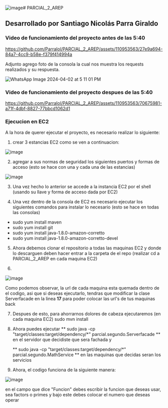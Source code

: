 ![image](https://github.com/Parralol/PARCIAL_2_AREP/assets/110953563/b56f5fae-eae0-417e-a39e-ca8a600d8cf5)# PARCIAL_2_AREP

## Desarrollado por Santiago Nicolás Parra Giraldo



### Video de funcionamiento del proyecto antes de las 5:40

https://github.com/Parralol/PARCIAL_2_AREP/assets/110953563/27e9a694-84a7-4cc9-b58e-f379f414994a


Adjunto agrego foto de la consola la cual nos muestra los requests realizados y su respuesta.

![WhatsApp Image 2024-04-02 at 5 11 01 PM](https://github.com/Parralol/PARCIAL_2_AREP/assets/110953563/d5feed8e-deb7-4086-aeea-078d3a0096e4)


### Video de funcionamiento del proyecto despues de las 5:40



https://github.com/Parralol/PARCIAL_2_AREP/assets/110953563/70675981-a71f-4dbf-8827-77bbcd1062d1




### Ejecucion en EC2

A la hora de querer ejecutar el proyecto, es necesario realizar lo siguiente:

1. crear 3 estancias EC2 como se ven a continuacion:

![image](https://github.com/Parralol/PARCIAL_2_AREP/assets/110953563/2589e88b-0fb2-447b-aaaf-2092ca883b66)

2. agregar a sus normas de seguridad los siguientes puertos y formas de acceso (esto se hace con una y cada una de las estancias)

![image](https://github.com/Parralol/PARCIAL_2_AREP/assets/110953563/f3b0fdc6-d9ef-4daf-a913-bcb60c4fdfdb)


3. Una vez hecho lo anterior se accede a la instancia EC2 por el shell (usando su llave y forma de acceso dada por EC2)

4. Una vez dentro de la consola de EC2 es necesario ejecutar los siguientes comandos para instalar lo necesario (esto se hace en todas las consolas)

  - sudo yum install maven
  - sudo yum install git
  - sudo yum install java-1.8.0-amazon-corretto
  - sudo yum install java-1.8.0-amazon-corretto-devel

5. Ahora debemos clonar el repositorio a todas las maquinas EC2 y donde lo descarguen deben hacer entrar a la carpeta de el repo (realizar cd a PARCIAL_2_AREP en cada maquina EC2)

6.
 ![image](https://github.com/Parralol/PARCIAL_2_AREP/assets/110953563/b03f5b56-4f0e-4044-8f67-ea50e15de439)

   Como podemos observar, la url de cada maquina esta quemada dentro de el codigo, asi que si deseas ejecutarlo, tendras que modificar la clase Serverfacade en la linea **17** para poder colocar las url's de tus maquinas back

7. Despues de esto, para ahorrarnos dolores de cabeza ejecutaremos (en cada maquina EC2)
         sudo mvn install

8. Ahora puedes ejecutar ** sudo java -cp "target/classes:target/dependency/*" parcial.segundo.Serverfacade
** en el servidor que decidiste que sera fachada y

   ** sudo java -cp "target/classes:target/dependency/*" parcial.segundo.MathService
** en las maquinas que decidas seran los servicios


9. Ahora, el codigo funciona de la siguiente manera:

![image](https://github.com/Parralol/PARCIAL_2_AREP/assets/110953563/fdee2569-32cf-4efa-a878-f881cc491c8f)

en el campo que dice "Funcion" debes escribir la funcion que deseas usar, sea factors o primes y bajo este debes colocar el numero que deseas operar
    
